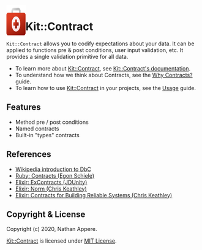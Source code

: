 <!--pp {} -->
<img align="left" width="50" height="90" src="https://raw.githubusercontent.com/rubykit/kit/master/docs/assets/images/rubykit-framework-logo.svg">
<!-- pp-->

[Kit::Contract]: https://github.com/rubykit/kit/tree/master/libraries/kit-contract
[JSON:API]: https://jsoncontract.org
[GraphQL]: https://graphql.org/

# Kit::Contract

`Kit::Contract` allows you to codify expectations about your data. It can be applied to functions pre & post conditions, user input validation, etc. It provides a single validation primitive for all data.

- To learn more about [Kit::Contract], see [Kit::Contract's documentation](https://docs.rubykit.org/kit-contract/edge).
- To understand how we think about Contracts, see the [Why Contracts?](docs/guides/why_contracts.md) guide.
- To learn how to use [Kit::Contract] in your projects, see the [Usage](docs/guides/usage.md) guide.

## Features

  * Method pre / post conditions
  * Named contracts
  * Built-in "types" contracts

## References

- [Wikipedia introduction to DbC](https://en.wikipedia.org/wiki/Design_by_contract)
- [Ruby: Contracts (Egon Schiele)](https://github.com/egonSchiele/contracts.ruby)
- [Elixir: ExContracts (JDUnity)](https://hexdocs.pm/ex_contract/readme.html)
- [Elixir: Norm (Chris Keathley)](https://hexdocs.pm/norm/Norm.html)
- [Elixir: Contracts for Building Reliable Systems (Chris Keathley)](https://www.youtube.com/watch?v=tpo3JUyVIjQ)

## Copyright & License

Copyright (c) 2020, Nathan Appere.

[Kit::Contract] is licensed under [MIT License](MIT_LICENSE.md).